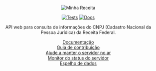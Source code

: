 <div align="center">

![Minha Receita](docs/minha-receita.svg)

[![Tests](https://img.shields.io/github/actions/workflow/status/cuducos/minha-receita/tests.yaml?branch=main&label=tests)](https://github.com/cuducos/minha-receita/actions/workflows/tests.yaml) [![Docs](https://img.shields.io/netlify/259319f9-af84-41a0-b481-f7226a7a823e?label=docs)](https://docs.minhareceita.org)

API web para consulta de informações do CNPJ (Cadastro Nacional da Pessoa Jurídica) da Receita Federal.

[Documentação](https://docs.minhareceita.org)<br>
[Guia de contribuição](CONTRIBUTING.md)<br>
[Ajude a manter o servidor no ar](https://github.com/sponsors/cuducos)<br>
[Monitor do status do servidor](https://status.minhareceita.org)<br>
[Espelho de dados](https://mirror.minhareceita.org)

</div>
